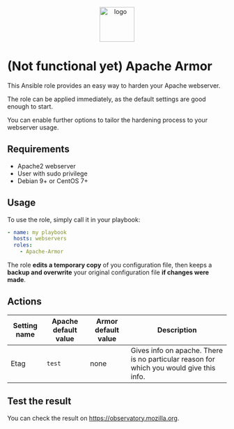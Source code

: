 <p align="center">
<img width="80px" src="https://image.flaticon.com/icons/svg/1000/1000913.svg" alt="logo">
</p>

# (Not functional yet) Apache Armor

This Ansible role provides an easy way to harden your Apache webserver.

The role can be applied immediately, as the default settings are good enough to start.

You can enable further options to tailor the hardening process to your webserver usage.

## Requirements

- Apache2 webserver
- User with sudo privilege
- Debian 9+ or CentOS 7+

## Usage

To use the role, simply call it in your playbook:
```yaml
- name: my playbook
  hosts: webservers
  roles:
    - Apache-Armor
```

The role **edits a temporary copy** of you configuration file, then keeps a **backup and overwrite** your original configuration file **if changes were made**.

## Actions

| Setting name | Apache default value | Armor default value | Description                                                                              |
| ------------ | -------------------- | ------------------- | ---------------------------------------------------------------------------------------- |
| Etag         | `test`               | none                | Gives info on apache. There is no particular reason for which you would give this info. |

## Test the result

You can check the result on https://observatory.mozilla.org.
